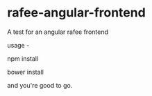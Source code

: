 # rafee-angular-frontend
A test for an angular rafee frontend


usage - 

npm install

bower install

and you're good to go.
